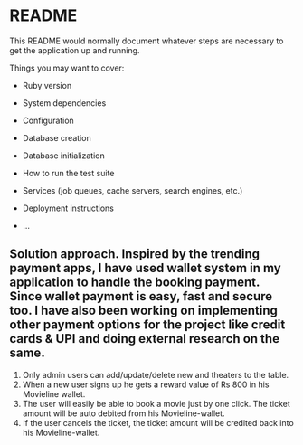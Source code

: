 # README

This README would normally document whatever steps are necessary to get the
application up and running.

Things you may want to cover:

* Ruby version

* System dependencies

* Configuration

* Database creation

* Database initialization

* How to run the test suite

* Services (job queues, cache servers, search engines, etc.)

* Deployment instructions

* ...



## Solution approach. Inspired by the trending payment apps, I have used wallet system in my application to handle the booking payment. Since wallet payment is easy, fast and secure too. I have also been working on implementing other payment options for the project like credit cards & UPI and doing external research on the same.

1) Only admin users can add/update/delete new and theaters to the table.
2) When a new user signs up he gets a reward value of Rs 800 in his Movieline wallet.
3) The user will easily be able to book a movie just by one click. The ticket amount will be auto debited from his Movieline-wallet.
4) If the user cancels the ticket, the ticket amount will be credited back into his Movieline-wallet.

